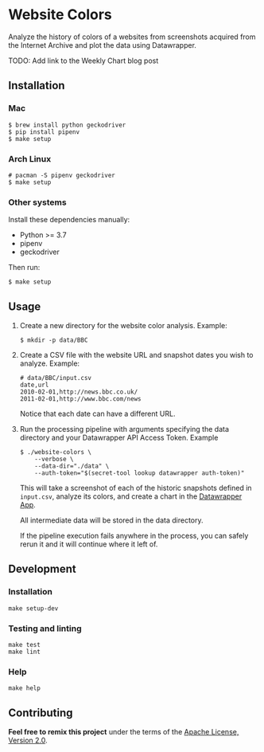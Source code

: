# Website Colors

Analyze the history of colors of a websites from screenshots acquired from the
Internet Archive and plot the data using Datawrapper.

TODO: Add link to the Weekly Chart blog post

## Installation

### Mac

``` shell
$ brew install python geckodriver
$ pip install pipenv
$ make setup
```

### Arch Linux

``` shell
# pacman -S pipenv geckodriver
$ make setup
```

### Other systems

Install these dependencies manually:

- Python >= 3.7
- pipenv
- geckodriver

Then run:

``` shell
$ make setup
```

## Usage

1. Create a new directory for the website color analysis. Example:

    ``` shell
    $ mkdir -p data/BBC
    ```

2. Create a CSV file with the website URL and snapshot dates you wish to
   analyze. Example:

    ``` csv
    # data/BBC/input.csv
    date,url
    2010-02-01,http://news.bbc.co.uk/
    2011-02-01,http://www.bbc.com/news
    ```

    Notice that each date can have a different URL.

3. Run the processing pipeline with arguments specifying the data directory and
   your Datawrapper API Access Token. Example

    ``` shell
    $ ./website-colors \
        --verbose \
        --data-dir="./data" \
        --auth-token="$(secret-tool lookup datawrapper auth-token)"
    ```

    This will take a screenshot of each of the historic snapshots defined in
    `input.csv`, analyze its colors, and create a chart in the [Datawrapper
    App](https://app.datawrapper.de/).

    All intermediate data will be stored in the data directory.

    If the pipeline execution fails anywhere in the process, you can safely
    rerun it and it will continue where it left of.

## Development

### Installation

``` shell
make setup-dev
```

### Testing and linting

``` shell
make test
make lint
```

### Help

``` shell
make help
```

## Contributing

__Feel free to remix this project__ under the terms of the [Apache License,
Version 2.0](http://www.apache.org/licenses/LICENSE-2.0).
